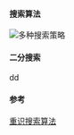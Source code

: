 #### 搜索算法

![多种搜索策略](https://www.hello-algo.com/chapter_searching/searching_algorithm_revisited.assets/searching_algorithms.png)

#### 二分搜索
dd


#### 参考
[重识搜索算法](https://www.hello-algo.com/chapter_searching/searching_algorithm_revisited/#1053)
